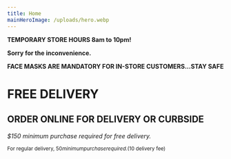 ```yaml
---
title: Home
mainHeroImage: /uploads/hero.webp
---
```

**TEMPORARY STORE HOURS 8am to 10pm!** 

 **Sorry for the inconvenience.**

**FACE MASKS ARE MANDATORY FOR IN-STORE CUSTOMERS...STAY SAFE**



# FREE DELIVERY

## ORDER ONLINE FOR DELIVERY&nbsp;OR&nbsp;CURBSIDE

*$150 minimum purchase required for free delivery.*  

<small>For regular delivery, $50 minimum purchase required. ($10 delivery fee)<small>